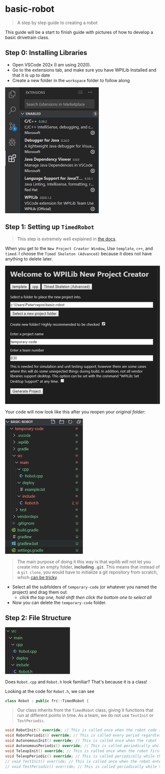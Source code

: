 # basic-robot
> A step by step guide to creating a robot

This guide will be a start to finish guide with pictures of how to develop a basic drivetrain class.

## Step 0: Installing Libraries

+ Open VSCode 202x (I am using 2020).
+ Go to the extensions tab, and make sure you have WPILib Installed and that it is up to date
+ Create a new folder in the `workspace` folder to follow along

![](assets/extensions.png)

## Step 1: Setting up `TimedRobot`

> This step is extremely well explained in [the docs](https://docs.wpilib.org/en/stable/docs/software/wpilib-overview/creating-robot-program.html).

When you get to the `New Project Creator Window`, Use `template`, `c++`, and `timed`. I choose the `Timed Skeleton (Advanced)` because it does not have anything to delete later.

![](assets/generate.png)

Your code will now look like this after you reopen your *original folder*:

![](assets/setup.png)

> The main purpose of doing it this way is that wpilib will not let you create into an empty folder, **including `.git`**. This means that instead of a `git clone`, you would have to initialize a git repository from scratch, which [can be tricky](https://kbroman.org/github_tutorial/pages/init.html).

+ Select all the subfolders of `temporary-code` (or whatever you named the project) and drag them out.
    + *click the top one, hold shift then click the bottom one to select all*
+ Now you can delete the `temporary-code` folder.

## Step 2: File Structure

![](assets/code.png)

Does `Robot.cpp` and `Robot.h` look familiar? That's because it is a class!

Looking at the code for `Robot.h`, we can see

```c++
class Robot : public frc::TimedRobot {
```
> Our class inherits from the `TimedRobot` class, giving it functions that run at different points in time. As a team, we do not use `TestInit` or `TestPeriodic`.

```cpp
void RobotInit() override; // This is called once when the robot code initializes
void RobotPeriodic() override; // This is called every period regardless of mode
void AutonomousInit() override; // This is called once when the robot first enters autonomous mode
void AutonomousPeriodic() override; // This is called periodically while the robot is in autonomous mode
void TeleopInit() override; // This is called once when the robot first enters teleoperated mode
void TeleopPeriodic() override; // This is called periodically while the robot is in teleopreated mode
// void TestInit() override; // This is called once when the robot enters test mode
// void TestPeriodic() override; // This is called periodically while the robot is in test mode
```
